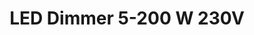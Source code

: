---
date_added: 2021-05-16
model: ID-EU20FW09
vendor: iolloi
title: LED Dimmer 5-200 W 230V
category: dimmer
supports: brightness
zigbeemodel: ['Dimmer-Switch-ZB3.0']
compatible: [z2m, deconz, z4d]
mlink: https://iolloi.de/products/zigbee-led-dimmer-switch-id-eu20fw09
link: https://www.amazon.de/-/en/Control-Dimmable-Halogen-Compatible-Mounting/dp/B08L6JBJVD
link2: https://www.amazon.fr/iolloi-Variateur-dintensit%C3%A9-halog%C3%A8nes-compatible/dp/B08L6JBJVD
---